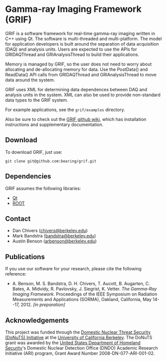 # Gamma-ray Imaging Framework (GRIF)

GRIF is a software framework for real-time gamma-ray imaging written in C++ using Qt.  The software is 
multi-threaded and multi-platform.  The model for application developers is built around the separation of
data acquisition (DAQ) and analysis units.  Users are expected to use the APIs for GRIDAQThread
and GRIAnalysisThread to build their applications.

Memory is managed by GRIF, so the user does not need to worry about allocating and de-allocating
memory for data.  Use the PostData() and ReadData() API calls from GRIDAQThread and GRIAnalysisThread
to move data around the system.

GRIF uses XML for determining data dependences between DAQ and analysis units in the system.  XML can
also be used to provide non-standard data types to the GRIF system.

For example applications, see the `grif/examples` directory.

Also be sure to check out the [GRIF github wiki](https://github.com/bearing/grif/wiki), which has installation
instructions and supplementary documentation.

## Download

To download GRIF, just use:

    git clone git@github.com:bearing/grif.git

## Dependencies

GRIF assumes the following libraries:

* [Qt](http://qt.nokia.com/)
* [ROOT](http://root.cern.ch/drupal/)

## Contact

* Dan Chivers (chivers@berkeley.edu)
* Mark Bandstra (bandstra@berkeley.edu)
* Austin Benson (arbenson@berkeley.edu)

## Publications

If you use our software for your research, please cite the following reference:

* A\. Benson, M\. S\. Bandstra, D\. H\. Chivers, T\. Aucott, B\. Augarten, C\. Bates, A\. Midvidy, R\. Pavlovsky, J\. Siegrist, K\. Vetter. _The Gamma-Ray Imaging Framework._ Proceedings of the IEEE Symposium on Radiation Measurements and Applications (SORMA), Oakland, California, May 14--17, 2012. _[in preparation]_

## Acknowledgements

This project was funded through the [Domestic Nuclear Threat Security (DoNuTS) Initiative](http://donuts.berkeley.edu/) at the [University of California Berkeley](http://berkeley.edu/). The DoNuTS grant was awarded by the [United States Department of Homeland Security](http://www.dhs.gov/)'s Domestic Nuclear Detection Office (DNDO) Academic Research Initiative (ARI) program, Grant Award Number 2008-DN-077-ARI-001-02.
